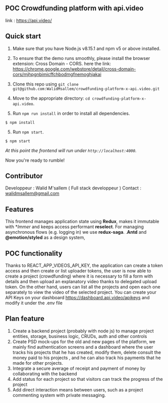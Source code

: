 ## POC Crowdfunding platform with api.video
link : https://api.video/

## Quick start

1.  Make sure that you have Node.js v8.15.1 and npm v5 or above installed.
2. To ensure that the demo runs smoothly, please install the browser extension: Cross Domain - CORS.
here the link: https://chrome.google.com/webstore/detail/cross-domain-cors/mjhpgnbimicffchbodmgfnemoghjakai
2.  Clone this repo using `git clone git@github.com:WalidMsallem/crowdfunding-platform-x-api.video.git` 
3.  Move to the appropriate directory: `cd crowdfunding-platform-x-api.video`.
 
4.  Run `npm run install` in order to install all dependencies. 
````
$ npm install
````
5.  Run `npm start`.
````
$ npm start
````
 
 _At this point the frontend will run under `http://localhost:4000`._
 
Now you're ready to rumble!

## Contributor
Developpeur : Walid M'sallem ( Full stack developpeur ) 
Contact : walidmsallem@gmail.com 

## Features

This frontend manages application state using **Redux**, makes it
immutable with  **Immer* and keeps access performant  **reselect**.
For managing asynchronous flows (e.g. logging in) we use **redux-saga**.
.**Antd** and **@emotion/styled** as a design system, 

## POC functionality 

Thanks to REACT_APP_VIDEOS_API_KEY, the application can create a token access and then create or list uploader tokens,
the user is now able to create a project (crowdfunding) where it is necessary to fill a form with details and then upload an explanatory video thanks to delegated upload token.
On the other hand, users can list all the projects and open each one separately to view the video of the selected project.
You can create your API Keys on your dashboard https://dashboard.api.video/apikeys and modify it under the .env file

## Plan feature

1. Create a backend project (probably with node js) to manage project entities, storage, business logic, CRUDs, auth and other controls
2. Create PSD mock-ups for the old and new pages of the platform, we mainly find authentication screens and a dashboard where the user tracks his projects that he has created, modify them, delete consult the money paid to his projects , and he can also track his payments that he made for other projects.
3. Integrate a secure average of receipt and payment of money by collaborating with the backend
4. Add status for each project so that visitors can track the progress of the project
5. Add direct interaction means between users, such as a project commenting system with private messaging.



